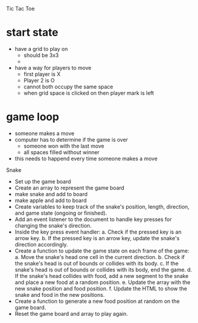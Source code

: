 Tic Tac Toe

# start state
- have a grid to play on
    - should be 3x3
    - 
- have a way for players to move
    - first player is X
    - Player 2 is O
    - cannot both occupy the same space
    - when grid space is clicked on then player mark is left


# game loop
- someone makes a move
- computer has to determine if the game is over
    - someone won with the last move
    - all spaces filled without winner
- this needs to happend every time someone makes a move





Snake

- Set up the game board
- Create an array to represent the game board
- make snake and add to board
- make apple and add to board
- Create variables to keep track of the snake's position, length, direction, and game state (ongoing or finished).
- Add an event listener to the document to handle key presses for changing the snake's direction.
- Inside the key press event handler:
    a. Check if the pressed key is an arrow key.
    b. If the pressed key is an arrow key, update the snake's direction accordingly.
- Create a function to update the game state on each frame of the game:
    a. Move the snake's head one cell in the current direction.
    b. Check if the snake's head is out of bounds or collides with its body.
    c. If the snake's head is out of bounds or collides with its body, end the game.
    d. If the snake's head collides with food, add a new segment to the snake and place a new food at a random position.
    e. Update the array with the new snake position and food position.
    f. Update the HTML to show the snake and food in the new positions.
- Create a function to generate a new food position at random on the game board.
- Reset the game board and array to play again.